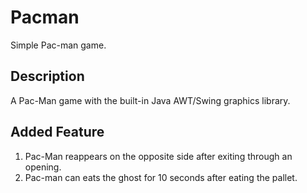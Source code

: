 # Pacman

Simple Pac-man game.

## Description

A Pac-Man game with the built-in Java AWT/Swing graphics library.

## Added Feature

1. Pac-Man reappears on the opposite side after exiting through an opening.
2. Pac-man can eats the ghost for 10 seconds after eating the pallet.
